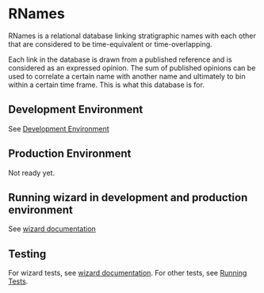 # RNames

RNames is a relational database linking stratigraphic names with each other that are considered to be time-equivalent or time-overlapping.

Each link in the database is drawn from a published reference and is considered as an expressed opinion. The sum of published opinions can be used to correlate a certain name with another name and ultimately to bin within a certain time frame. This is what this database is for.

## Development Environment

See [Development Environment](./docs/dev_environment.md)

## Production Environment

Not ready yet.

## Running wizard in development and production environment

See [wizard documentation](./app/frontend/README.md)

## Testing

For wizard tests, see [wizard documentation](./app/frontend/README.md).
For other tests, see [Running Tests](./docs/testing.md).
